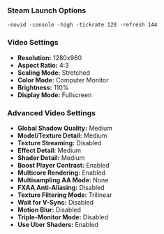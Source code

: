 ### Steam Launch Options

`-novid -console -high -tickrate 128 -refresh 144`

### Video Settings

- **Resolution:** 1280x960
- **Aspect Ratio:** 4:3
- **Scaling Mode:** Stretched
- **Color Mode:** Computer Monitor
- **Brightness:** 110%
- **Display Mode:** Fullscreen

### Advanced Video Settings

- **Global Shadow Quality:** Medium
- **Model/Texture Detail:** Medium
- **Texture Streaming:** Disabled
- **Effect Detail:** Medium
- **Shader Detail:** Medium
- **Boost Player Contrast:** Enabled
- **Multicore Rendering:** Enabled
- **Multisampling AA Mode:** None
- **FXAA Anti-Aliasing:** Disabled
- **Texture Filtering Mode:** Trilinear
- **Wait for V-Sync:** Disabled
- **Motion Blur:** Disabled
- **Triple-Monitor Mode:** Disabled
- **Use Uber Shaders:** Enabled
